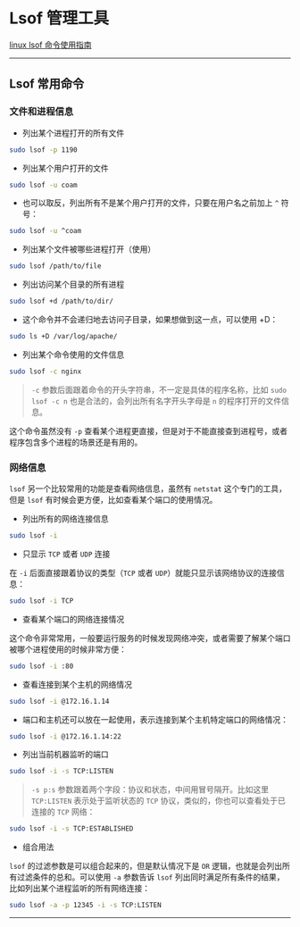 
# Lsof 管理工具

[linux lsof 命令使用指南](https://cizixs.com/2017/05/16/linux-lsof-primer/)

********************************************************************************************************************************************************************************************************

## Lsof 常用命令

### 文件和进程信息

* 列出某个进程打开的所有文件

```bash
sudo lsof -p 1190
```

* 列出某个用户打开的文件

```bash
sudo lsof -u coam
```

* 也可以取反，列出所有不是某个用户打开的文件，只要在用户名之前加上 `^` 符号：

```bash
sudo lsof -u ^coam
```

* 列出某个文件被哪些进程打开（使用）

```bash
sudo lsof /path/to/file
```

* 列出访问某个目录的所有进程

```bash
sudo lsof +d /path/to/dir/
```

* 这个命令并不会递归地去访问子目录，如果想做到这一点，可以使用 +D：

```bash
sudo ls +D /var/log/apache/
```

* 列出某个命令使用的文件信息

```bash
sudo lsof -c nginx
```

> `-c` 参数后面跟着命令的开头字符串，不一定是具体的程序名称，比如 `sudo lsof -c n` 也是合法的，会列出所有名字开头字母是 `n` 的程序打开的文件信息。

这个命令虽然没有 `-p` 查看某个进程更直接，但是对于不能直接查到进程号，或者程序包含多个进程的场景还是有用的。

### 网络信息

`lsof` 另一个比较常用的功能是查看网络信息，虽然有 `netstat` 这个专门的工具，但是 `lsof` 有时候会更方便，比如查看某个端口的使用情况。

* 列出所有的网络连接信息

```bash
sudo lsof -i
```

* 只显示 `TCP` 或者 `UDP` 连接

在 `-i` 后面直接跟着协议的类型（`TCP` 或者 `UDP`）就能只显示该网络协议的连接信息：

```bash
sudo lsof -i TCP
```

* 查看某个端口的网络连接情况

这个命令非常常用，一般要运行服务的时候发现网络冲突，或者需要了解某个端口被哪个进程使用的时候非常方便：

```bash
sudo lsof -i :80
```

* 查看连接到某个主机的网络情况

```bash
sudo lsof -i @172.16.1.14
```

* 端口和主机还可以放在一起使用，表示连接到某个主机特定端口的网络情况：

```bash
sudo lsof -i @172.16.1.14:22
```

* 列出当前机器监听的端口

```bash
sudo lsof -i -s TCP:LISTEN
```

> `-s p:s` 参数跟着两个字段：协议和状态，中间用冒号隔开。比如这里 `TCP:LISTEN` 表示处于监听状态的 `TCP` 协议，类似的，你也可以查看处于已连接的 `TCP` 网络：

```bash
sudo lsof -i -s TCP:ESTABLISHED
```

* 组合用法

`lsof` 的过滤参数是可以组合起来的，但是默认情况下是 `OR` 逻辑，也就是会列出所有过滤条件的总和。可以使用 `-a` 参数告诉 `lsof` 列出同时满足所有条件的结果，比如列出某个进程监听的所有网络连接：

```bash
sudo lsof -a -p 12345 -i -s TCP:LISTEN
```

********************************************************************************************************************************************************************************************************
